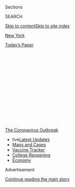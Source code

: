 <div id="app">

<div>

<div>

<div>

<div class="NYTAppHideMasthead css-1q2w90k e1suatyy0">

<div class="section css-ui9rw0 e1suatyy2">

<div class="css-eph4ug er09x8g0">

<div class="css-6n7j50">

</div>

<span class="css-1dv1kvn">Sections</span>

<div class="css-10488qs">

<span class="css-1dv1kvn">SEARCH</span>

</div>

[Skip to content](#site-content)[Skip to site index](#site-index)

</div>

<div id="masthead-section-label" class="css-1wr3we4 eaxe0e00">

[New
York](https://www.nytimes.com/section/nyregion)

</div>

<div class="css-10698na e1huz5gh0">

</div>

</div>

<div id="masthead-bar-one" class="section hasLinks css-15hmgas e1csuq9d3">

<div class="css-uqyvli e1csuq9d0">

</div>

<div class="css-1uqjmks e1csuq9d1">

</div>

<div class="css-9e9ivx">

[](https://myaccount.nytimes.com/auth/login?response_type=cookie&client_id=vi)

</div>

<div class="css-1bvtpon e1csuq9d2">

[Today’s
Paper](https://www.nytimes.com/section/todayspaper)

</div>

</div>

</div>

</div>

<div data-aria-hidden="false">

<div id="site-content" data-role="main">

<div>

<div class="css-1aor85t" style="opacity:0.000000001;z-index:-1;visibility:hidden">

<div class="css-1hqnpie">

<div class="css-epjblv">

<span class="css-17xtcya">[New
York](/section/nyregion)</span><span class="css-x15j1o">|</span><span class="css-fwqvlz">N.Y.C.
Hired 3,000 Workers for Contact Tracing. It’s Off to a Slow
Start.</span>

</div>

<div class="css-k008qs">

<div class="css-1iwv8en">

<span class="css-18z7m18"></span>

<div>

</div>

</div>

<span class="css-1n6z4y">https://nyti.ms/2BnBCF5</span>

<div class="css-1705lsu">

<div class="css-4xjgmj">

<div class="css-4skfbu" data-role="toolbar" data-aria-label="Social Media Share buttons, Save button, and Comments Panel with current comment count" data-testid="share-tools">

  - 
  - 
  - 
  - 
    
    <div class="css-6n7j50">
    
    </div>

  - 

</div>

</div>

</div>

</div>

</div>

</div>

<div id="NYT_TOP_BANNER_REGION" class="css-13pd83m">

<div>

<div id="styln-prism-menu-1592847958612" class="section interactive-content interactive-size-medium css-1edisqu">

<div class="css-17ih8de interactive-body">

<div id="scroll-container" class="css-1gj85ro">

[<span class="styln-title-wrap"><span class="css-1pje3qr">The
Coronavirus</span><span class="css-1pje3qr">
Outbreak</span></span>](https://www.nytimes.com/news-event/coronavirus?action=click&pgtype=Article&state=default&region=TOP_BANNER&context=storylines_menu)

  - <span class="css-kqxiym" data-emphasize="true">live</span>[Latest
    Updates](https://www.nytimes.com/2020/08/04/world/coronavirus-cases.html?action=click&pgtype=Article&state=default&region=TOP_BANNER&context=storylines_menu)
  - [Maps and
    Cases](https://www.nytimes.com/interactive/2020/us/coronavirus-us-cases.html?action=click&pgtype=Article&state=default&region=TOP_BANNER&context=storylines_menu)
  - [Vaccine
    Tracker](https://www.nytimes.com/interactive/2020/science/coronavirus-vaccine-tracker.html?action=click&pgtype=Article&state=default&region=TOP_BANNER&context=storylines_menu)
  - [College
    Reopening](https://www.nytimes.com/2020/08/02/us/covid-college-reopening.html?action=click&pgtype=Article&state=default&region=TOP_BANNER&context=storylines_menu)
  - [Economy](https://www.nytimes.com/live/2020/08/04/business/stock-market-today-coronavirus?action=click&pgtype=Article&state=default&region=TOP_BANNER&context=storylines_menu)

</div>

</div>

</div>

</div>

</div>

<div id="top-wrapper" class="css-1sy8kpn">

<div id="top-slug" class="css-l9onyx">

Advertisement

</div>

[Continue reading the main
story](#after-top)

<div class="ad top-wrapper" style="text-align:center;height:100%;display:block;min-height:250px">

<div id="top" class="place-ad" data-position="top" data-size-key="top">

</div>

</div>

<div id="after-top">

</div>

</div>

<div>

<div id="sponsor-wrapper" class="css-1hyfx7x">

<div id="sponsor-slug" class="css-19vbshk">

Supported by

</div>

[Continue reading the main
story](#after-sponsor)

<div id="sponsor" class="ad sponsor-wrapper" style="text-align:center;height:100%;display:block">

</div>

<div id="after-sponsor">

</div>

</div>

<div class="css-186x18t">

</div>

<div class="css-1vkm6nb ehdk2mb0">

# N.Y.C. Hired 3,000 Workers for Contact Tracing. It’s Off to a Slow Start.

</div>

The program is crucial to the next phase of reopening, which begins on
Monday. But workers have not had much success in getting information
from people who test positive.

<div class="css-79elbk" data-testid="photoviewer-wrapper">

<div class="css-z3e15g" data-testid="photoviewer-wrapper-hidden">

</div>

<div class="css-1a48zt4 ehw59r15" data-testid="photoviewer-children">

![<span class="css-16f3y1r e13ogyst0" data-aria-hidden="true">Daniel
Okpare, a public health student in East Harlem, is in training to become
a contact
tracer.</span><span class="css-cnj6d5 e1z0qqy90" itemprop="copyrightHolder"><span class="css-1ly73wi e1tej78p0">Credit...</span><span><span>Hiroko
Masuike/The New York
Times</span></span></span>](https://static01.nyt.com/images/2020/06/19/nyregion/00nyvirus-contacttracing-1/merlin_173678748_cf1de324-7e94-4f0e-9edd-0f05293c891e-articleLarge.jpg?quality=75&auto=webp&disable=upscale)

</div>

</div>

<div class="css-18e8msd">

<div class="css-vp77d3 epjyd6m0">

<div class="css-hus3qt ey68jwv0" data-aria-hidden="true">

[![Sharon
Otterman](https://static01.nyt.com/images/2018/06/14/multimedia/author-sharon-otterman/author-sharon-otterman-thumbLarge.png
"Sharon Otterman")](https://www.nytimes.com/by/sharon-otterman)

</div>

<div class="css-1baulvz">

By [<span class="css-1baulvz last-byline" itemprop="name">Sharon
Otterman</span>](https://www.nytimes.com/by/sharon-otterman)

</div>

</div>

  - 
    
    <div class="css-ld3wwf e16638kd2">
    
    June 21,
    2020
    
    </div>

  - 
    
    <div class="css-4xjgmj">
    
    <div class="css-d8bdto" data-role="toolbar" data-aria-label="Social Media Share buttons, Save button, and Comments Panel with current comment count" data-testid="share-tools">
    
      - 
      - 
      - 
      - 
        
        <div class="css-6n7j50">
        
        </div>
    
      - 
    
    </div>
    
    </div>

</div>

</div>

<div class="section meteredContent css-1r7ky0e" name="articleBody" itemprop="articleBody">

<div class="css-1fanzo5 StoryBodyCompanionColumn">

<div class="css-53u6y8">

New York City’s ambitious contact-tracing program, a crucial initiative
in the effort to curb the coronavirus, has gotten off to a worrisome
start just as the city’s [reopening enters a new phase on
Monday](https://www.nytimes.com/2020/06/18/nyregion/phase-2-reopening-nyc.html),
with outdoor dining, in-store shopping and office work resuming.

The city has hired 3,000 disease detectives and case monitors, who are
supposed to identify anyone who has come into contact with the hundreds
of people who are still testing positive for the virus in the city every
day. But the first statistics from the program, which began on June 1,
indicate that tracers are often unable to locate infected people or
gather information from them.

Only 35 percent of the 5,347 city residents who tested positive or were
presumed positive for the coronavirus in the program’s first two weeks
gave information about close contacts to tracers, the city said in
releasing the first statistics. The number ticked up slightly, to 42
percent, during the third week, Avery Cohen, a spokeswoman to Mayor Bill
de Blasio, said on Sunday.

Contact tracing is one of the few tools that public health officials
have to fight Covid-19 in lieu of a vaccine, along with widespread
testing and isolation of those exposed to the coronavirus. The early
results of New York’s program raise fresh concerns about the
difficulties in preventing a surge of new cases as states across the
country reopen.

</div>

</div>

<div class="css-1fanzo5 StoryBodyCompanionColumn">

<div class="css-53u6y8">

The city has successfully done contact tracing before, with diseases
like tuberculosis and measles. But as with much involving the
coronavirus outbreak, officials have never faced the challenge at this
scale, with so many cases across the five boroughs.

The city’s program has so far been limited by a low response rate, scant
use of technology, privacy concerns and a far less sweeping mandate than
that in some other countries, where apartment buildings, stores,
restaurants and other private businesses are often required to collect
visitors’ personal information, which makes tracking the spread easier.

China, South Korea and Germany and other countries have set up extensive
tracking programs that have helped officials make major strides in
reducing the outbreak. In South Korea, for example, [people at weddings,
funerals, karaoke bars, nightclubs and internet-game parlors write
down](https://www.nytimes.com/2020/05/09/world/asia/coronavirus-south-korea-second-wave.html)
their names and telephone numbers, and the authorities have been able to
draw on cellphone location data, credit card transactions and even
closed-circuit video footage to identify and isolate potential contacts.

Dr. Ted Long, head of New York City’s new [Test and Trace
Corps](https://www.nychealthandhospitals.org/test-and-trace/), insisted
that the program was going well, but acknowledged that many people who
tested positive had failed to provide information over the phone to the
contact tracers, or left interviews before being asked. Others told the
tracers they had been only at home and had not put others at risk, and
then did not name family members.

Dr. Long said one encouraging sign was that nearly all the people for
whom the city had numbers at least answered the phone. He added that he
believed that the tracers would be more successful when they start going
to people’s homes in the next week or two, rather than just relying on
communication over the phone.

</div>

</div>

<div class="css-1fanzo5 StoryBodyCompanionColumn">

<div class="css-53u6y8">

“I do think that the program, especially because it is only two weeks
old, is doing an outstanding job,” he said.

</div>

</div>

<div class="css-79elbk" data-testid="photoviewer-wrapper">

<div class="css-z3e15g" data-testid="photoviewer-wrapper-hidden">

</div>

<div class="css-1a48zt4 ehw59r15" data-testid="photoviewer-children">

![<span class="css-16f3y1r e13ogyst0" data-aria-hidden="true">Mr.
Okpare, 30, will wear personal protective equipment and carry a
city-issued iPad as he tries to interview virus-positive residents in
person.</span><span class="css-cnj6d5 e1z0qqy90" itemprop="copyrightHolder"><span class="css-1ly73wi e1tej78p0">Credit...</span><span>Hiroko
Masuike/The New York
Times</span></span>](https://static01.nyt.com/images/2020/06/19/nyregion/00nyvirus-contacttracing-2/merlin_173678676_4e30692c-cae9-40af-ab9b-b012a7f90551-articleLarge.jpg?quality=75&auto=webp&disable=upscale)

</div>

</div>

<div class="css-1fanzo5 StoryBodyCompanionColumn">

<div class="css-53u6y8">

The city has made major strides in reducing the outbreak since the
shutdown began in March, [with only 327 new cases reported on
Thursday](https://www.nytimes.com/interactive/2020/nyregion/new-york-city-coronavirus-cases.html#cases),
down from several thousand cases a day during the peak. But Phase 2 of
the reopening on Monday presents new risks, with 300,000 people likely
returning to their jobs.

Perry N. Halkitis, dean of the School of Public Health at Rutgers
University, which is guiding an effort to bring on thousands of tracers
in New Jersey, called New York City’s 35 percent rate for eliciting
contacts “very
bad.”

<div id="NYT_MAIN_CONTENT_1_REGION" class="css-9tf9ac">

<div>

<div id="styln-covid-updates-world" class="section interactive-content interactive-size-medium css-1ftcdic">

<div class="css-17ih8de interactive-body">

<div id="styln-briefing-block" data-asset-id="QXJ0aWNsZTpueXQ6Ly9hcnRpY2xlLzNhNGMwYWI5LWIwY2QtNWQwOS1hZTgwLTdjMGU3ZTA1OWQ2OA==">

<div class="briefing-block-header-section">

# [Latest Updates: Global Coronavirus Outbreak](https://www.nytimes.com/2020/08/04/world/coronavirus-cases.html?action=click&pgtype=Article&state=default&region=MAIN_CONTENT_1&context=storylines_live_updates)

<div class="briefing-block-ts">

Updated 2020-08-04T20:42:41.838Z

</div>

</div>

  - [Novavax sees encouraging results from two studies of its
    experimental
    vaccine.](https://www.nytimes.com/2020/08/04/world/coronavirus-cases.html?action=click&pgtype=Article&state=default&region=MAIN_CONTENT_1&context=storylines_live_updates#link-1228a480)
  - [Public and private schools in Maryland and elsewhere are divided
    over in-person
    instruction.](https://www.nytimes.com/2020/08/04/world/coronavirus-cases.html?action=click&pgtype=Article&state=default&region=MAIN_CONTENT_1&context=storylines_live_updates#link-4825b93)
  - [The United Nations calls on policymakers to ‘plan thoroughly for
    school
    reopenings.’](https://www.nytimes.com/2020/08/04/world/coronavirus-cases.html?action=click&pgtype=Article&state=default&region=MAIN_CONTENT_1&context=storylines_live_updates#link-50f7386d)

<div class="briefing-block-footer">

<div class="briefing-block-footer-meta">

[See more
updates](https://www.nytimes.com/2020/08/04/world/coronavirus-cases.html?action=click&pgtype=Article&state=default&region=MAIN_CONTENT_1&context=storylines_live_updates)

</div>

<div class="briefing-block-briefinglinks">

<span>More live coverage:</span>
[Markets](https://www.nytimes.com/live/2020/08/04/business/stock-market-today-coronavirus?action=click&pgtype=Article&state=default&region=MAIN_CONTENT_1&context=storylines_live_updates)

</div>

</div>

</div>

</div>

</div>

</div>

</div>

“For each person, you should be in touch with [75 percent of their
contacts](https://covidlocal.org/assets/documents/COVID%20Local%20Metrics%20overview.pdf)
within a day,” he said.

He suggested that the poor showing stemmed in part from the inexperience
of the contact tracers and insufficient hands-on training.

“This is a skill,” he said. “You need to practice.”

Across the world, the authorities have rushed to set up contact-tracing
programs, hiring hundreds of thousands of people, including many without
experience doing such work. While the goal is to reach all of a sick
person’s contacts, and get them to effectively quarantine for two weeks,
the reality is often much messier.

In Massachusetts, which has one of the most established tracing programs
in the country, health officials said in May that only[about 60
percent](https://www.boston25news.com/news/health/more-than-60-percent-mass-contact-tracing-calls-answered/4NK2EEGVEVCDFBMICEKZXFCXR4/)
of infected patients were picking up the phone. In
[Louisiana](https://www.governing.com/now/Louisiana-Struggles-to-Get-Contact-Tracer-Calls-Answered.html),
less than half were answering. In England, the program has struggled to
[show results with a low-paid, inexperienced work
force](https://www.nytimes.com/2020/06/17/world/europe/uk-contact-tracing-coronavirus.html).

</div>

</div>

<div class="css-1fanzo5 StoryBodyCompanionColumn">

<div class="css-53u6y8">

An[increasing number of
countries](https://www.wsj.com/articles/coronavirus-contact-tracing-apps-launch-across-europe-amid-hopes-for-broad-adoption-11592319612)
are using phone applications to help track and trace people who test
positive. Several states in the United States, including North Dakota,
that have tried using digital applications have [run into privacy
issues](https://www.washingtonpost.com/technology/2020/05/21/care19-dakota-privacy-coronavirus/).

But in New York, as in most of the country, contact tracers are
typically using only low-tech tools like phone calls and a
questionnaire, in part to allay privacy concerns.

The tracers are seeking the names and phone numbers of each person a
confirmed-positive patient has been in close contact with from a few
days before the onset of symptoms, defined as within six feet for at
least 15 minutes. Each contact is then called, told that he or she may
have been exposed to the virus, and asked to quarantine.

The relative silence from virus patients in New York City is one of
several issues troubling the contact-tracing program.

Mr. de Blasio, who has had tense relations with senior officials in his
own Department of Health, stripped the department of oversight for the
program in May, moving it [under the umbrella of the city’s public
hospitals
agency](https://www.nytimes.com/2020/05/07/nyregion/coronavirus-contact-tracing-nyc.html).
That has led to concerns among some former health officials that
expertise would be lost in the process.

Dr. Long said 50 experts from the Department of Health — the city’s
contact tracers before Covid-19, who have handled epidemics such as
measles and Ebola — are guiding the work of the tracing corps, but are
not tracing themselves.

Dr. Long is a primary care physician and vice president of ambulatory
care at the public hospitals corporation. The Health Department’s
tracing effort was led by
[epidemiologists](https://www.publichealth.columbia.edu/people/our-faculty/sa3217).

</div>

</div>

<div class="css-1fanzo5 StoryBodyCompanionColumn">

<div class="css-53u6y8">

“I challenge anyone to show me how we are not collaborating,” he said of
the relationship between the two agencies. “They have been nothing short
of partners.”

The city has had more success with its testing program, which is ahead
of schedule, with a target of 50,000 tests per day expected to be
reached in July, instead of August, officials said.

But an initiative to set aside hotel rooms for people who have tested
positive to isolate from families is not popular. Though the city rented
1,200 hotel rooms for free use by virus patients, only 60 to 80 rooms
have been occupied in recent weeks, city officials said. And in the two
and a half weeks since tracing began, only 40 patients have requested
rooms through the tracing program, Dr. Long
said.

</div>

</div>

<div class="css-79elbk" data-testid="photoviewer-wrapper">

<div class="css-z3e15g" data-testid="photoviewer-wrapper-hidden">

</div>

<div class="css-1a48zt4 ehw59r15" data-testid="photoviewer-children">

<div class="css-1xdhyk6 erfvjey0">

<span class="css-1ly73wi e1tej78p0">Image</span>

<div class="css-zjzyr8">

<div data-testid="lazyimage-container" style="height:257.77777777777777px">

</div>

</div>

</div>

<span class="css-16f3y1r e13ogyst0" data-aria-hidden="true">Tents set up
for coronavirus testing at Elmhurst Hospital Center in Queens. The city
has made major strides in reducing the
outbreak.</span><span class="css-cnj6d5 e1z0qqy90" itemprop="copyrightHolder"><span class="css-1ly73wi e1tej78p0">Credit...</span><span>Juan
Arredondo for The New York Times</span></span>

</div>

</div>

<div class="css-1fanzo5 StoryBodyCompanionColumn">

<div class="css-53u6y8">

Over 1,000 virus patients have instead asked for support to isolate at
home, such as assistance with grocery and medicine deliveries, because
they preferred to remain with their families, he said.

In an effort to build a connection between contacts and tracers, half of
all tracers hired live in communities hard-hit by the virus, which are
predominately black and Hispanic, Dr. Long
said.

<div id="NYT_MAIN_CONTENT_3_REGION" class="css-9tf9ac">

<div>

<div id="styln-prism-freeform-1594220623585" class="section interactive-content interactive-size-medium css-1ftcdic">

<div class="css-17ih8de interactive-body">

<div id="prism-freeform-block-85410" class="css-19mumt8" data-role="complementary" data-storyline="The Coronavirus Outbreak" data-truncated="true" tabindex="0">

<div class="css-a8d9oz">

<div class="css-eb027h">

[](https://www.nytimes.com/news-event/coronavirus?action=click&pgtype=Article&state=default&region=MAIN_CONTENT_3&context=storylines_faq)

### The Coronavirus Outbreak ›

#### Frequently Asked Questions

Updated August 4, 2020

  - #### I have antibodies. Am I now immune?
    
      - As of right now,[that seems likely, for at least several
        months.](https://www.nytimes.com/2020/07/22/health/covid-antibodies-herd-immunity.html?action=click&pgtype=Article&state=default&region=MAIN_CONTENT_3&context=storylines_faq)
        There have been frightening accounts of people suffering what
        seems to be a second bout of Covid-19. But experts say these
        patients may have a drawn-out course of infection, with the
        virus taking a slow toll weeks to months after initial exposure.
        People infected with the coronavirus typically
        [produce](https://www.nature.com/articles/s41586-020-2456-9)
        immune molecules called antibodies, which are [protective
        proteins made in response to an
        infection](https://www.nytimes.com/2020/05/07/health/coronavirus-antibody-prevalence.html?action=click&pgtype=Article&state=default&region=MAIN_CONTENT_3&context=storylines_faq)[.
        These antibodies
        may](https://www.nytimes.com/2020/05/07/health/coronavirus-antibody-prevalence.html?action=click&pgtype=Article&state=default&region=MAIN_CONTENT_3&context=storylines_faq)
        last in the body [only two to three
        months](https://www.nature.com/articles/s41591-020-0965-6),
        which may seem worrisome, but that’s perfectly normal after an
        acute infection subsides, said Dr. Michael Mina, an immunologist
        at Harvard University. It may be possible to get the coronavirus
        again, but it’s highly unlikely that it would be possible in a
        short window of time from initial infection or make people
        sicker the second time.

  - #### I’m a small-business owner. Can I get relief?
    
      - The [stimulus bills enacted in
        March](https://www.nytimes.com/article/small-business-loans-stimulus-grants-freelancers-coronavirus.html?action=click&pgtype=Article&state=default&region=MAIN_CONTENT_3&context=storylines_faq)
        offer help for the millions of American small businesses. Those
        eligible for aid are businesses and nonprofit organizations with
        fewer than 500 workers, including sole proprietorships,
        independent contractors and freelancers. Some larger companies
        in some industries are also eligible. The help being offered,
        which is being managed by the Small Business Administration,
        includes the Paycheck Protection Program and the Economic Injury
        Disaster Loan program. But lots of folks have [not yet seen
        payouts.](https://www.nytimes.com/interactive/2020/05/07/business/small-business-loans-coronavirus.html?action=click&pgtype=Article&state=default&region=MAIN_CONTENT_3&context=storylines_faq)
        Even those who have received help are confused: The rules are
        draconian, and some are stuck sitting on [money they don’t know
        how to
        use.](https://www.nytimes.com/2020/05/02/business/economy/loans-coronavirus-small-business.html?action=click&pgtype=Article&state=default&region=MAIN_CONTENT_3&context=storylines_faq)
        Many small-business owners are getting less than they expected
        or [not hearing anything at
        all.](https://www.nytimes.com/2020/06/10/business/Small-business-loans-ppp.html?action=click&pgtype=Article&state=default&region=MAIN_CONTENT_3&context=storylines_faq)

  - #### What are my rights if I am worried about going back to work?
    
      - Employers have to provide [a safe
        workplace](https://www.osha.gov/SLTC/covid-19/standards.html)
        with policies that protect everyone equally. [And if one of your
        co-workers tests positive for the coronavirus, the
        C.D.C.](https://www.nytimes.com/article/coronavirus-money-unemployment.html?action=click&pgtype=Article&state=default&region=MAIN_CONTENT_3&context=storylines_faq)
        has said that [employers should tell their
        employees](https://www.cdc.gov/coronavirus/2019-ncov/community/guidance-business-response.html)
        -- without giving you the sick employee’s name -- that they may
        have been exposed to the virus.

  - #### Should I refinance my mortgage?
    
      - [It could be a good
        idea,](https://www.nytimes.com/article/coronavirus-money-unemployment.html?action=click&pgtype=Article&state=default&region=MAIN_CONTENT_3&context=storylines_faq)
        because mortgage rates have [never been
        lower.](https://www.nytimes.com/2020/07/16/business/mortgage-rates-below-3-percent.html?action=click&pgtype=Article&state=default&region=MAIN_CONTENT_3&context=storylines_faq)
        Refinancing requests have pushed mortgage applications to some
        of the highest levels since 2008, so be prepared to get in line.
        But defaults are also up, so if you’re thinking about buying a
        home, be aware that some lenders have tightened their standards.

  - #### What is school going to look like in September?
    
      - It is unlikely that many schools will return to a normal
        schedule this fall, requiring the grind of [online
        learning](https://www.nytimes.com/2020/06/05/us/coronavirus-education-lost-learning.html?action=click&pgtype=Article&state=default&region=MAIN_CONTENT_3&context=storylines_faq),
        [makeshift child
        care](https://www.nytimes.com/2020/05/29/us/coronavirus-child-care-centers.html?action=click&pgtype=Article&state=default&region=MAIN_CONTENT_3&context=storylines_faq)
        and [stunted
        workdays](https://www.nytimes.com/2020/06/03/business/economy/coronavirus-working-women.html?action=click&pgtype=Article&state=default&region=MAIN_CONTENT_3&context=storylines_faq)
        to continue. California’s two largest public school districts —
        Los Angeles and San Diego — said on July 13, that [instruction
        will be remote-only in the
        fall](https://www.nytimes.com/2020/07/13/us/lausd-san-diego-school-reopening.html?action=click&pgtype=Article&state=default&region=MAIN_CONTENT_3&context=storylines_faq),
        citing concerns that surging coronavirus infections in their
        areas pose too dire a risk for students and teachers. Together,
        the two districts enroll some 825,000 students. They are the
        largest in the country so far to abandon plans for even a
        partial physical return to classrooms when they reopen in
        August. For other districts, the solution won’t be an
        all-or-nothing approach. [Many
        systems](https://bioethics.jhu.edu/research-and-outreach/projects/eschool-initiative/school-policy-tracker/),
        including the nation’s largest, New York City, are devising
        [hybrid
        plans](https://www.nytimes.com/2020/06/26/us/coronavirus-schools-reopen-fall.html?action=click&pgtype=Article&state=default&region=MAIN_CONTENT_3&context=storylines_faq)
        that involve spending some days in classrooms and other days
        online. There’s no national policy on this yet, so check with
        your municipal school system regularly to see what is happening
        in your
community.

<div id="styln-survey-component-85410" class="styln-survey-component" data-surveyname="faq" data-surveystoryline="coronavirus">

</div>

</div>

<div class="css-6mllg9">

</div>

<div class="css-pmm6ed">

<span class="css-5gimkt"></span>

</div>

</div>

</div>

</div>

</div>

</div>

</div>

Sivanthy Vasanthan, 23, who just graduated from Columbia University’s
Mailman School of Public Health, said recruiters reached out to her
based on her [LinkedIn](https://www.linkedin.com/in/sivanthyvasanthan/)
profile, which emphasizes her interest in public health and human
rights.

</div>

</div>

<div class="css-1fanzo5 StoryBodyCompanionColumn">

<div class="css-53u6y8">

After about two weeks of training, Ms. Vasanthan, who lives in
Manhattan’s Washington Heights neighborhood, began calling positive
patients just over a week ago. “Most of the people who I have talked to
have already been aware of their test results and have been at home,”
she said.

The city gave no metrics for whether it was successfully persuading
those contacted to get tested or to quarantine.

Experts said that while tracing in the city was not where it should be,
the program was clearly beneficial and should push forward.

“It’s tough to look at these numbers and say it’s a roaring success,”
said Dr. Crystal Watson, an expert on contact tracing at the Johns
Hopkins Bloomberg School of Public Health. “But I do think it is a
beginning and it will build on itself.”

Dr. Halkitis at Rutgers said he thought the low cooperation rate was
likely due to several factors, including the inexperience of the
tracers; widespread reluctance among Americans to share personal
information with the government; and Mayor de Blasio’s decision to shift
the program away from the city’s Department of Health.

“You have taken it away from the people who actually know how to do it,”
he said. “The D.O.H. people, they are skilled. They know this stuff.”

On Tuesday, the city laid out strategies to close the gap in tracing.
For the 15 percent of positive cases that have come in without an
accurate phone number, Dr. Long said, tracers have begun reaching out to
doctor’s offices and doing database research to get that information.

</div>

</div>

<div class="css-1fanzo5 StoryBodyCompanionColumn">

<div class="css-53u6y8">

And for people who have tested positive and are unresponsive to phone
calls, field workers like Daniel Okpare, a public health student in East
Harlem, will soon try to interview them in person.

Mr. Okpare, 30, is still in training, but has been told he will mostly
be visiting patients in Harlem, near where he lives. He said he hoped
[his background](https://www.linkedin.com/in/domph/) as a former
podiatry student who is enrolled in New York University’s School of
Global Public Health, as well as his being an immigrant from Nigeria,
would help put people at ease.

Wearing personal protective equipment, and carrying a city-issued iPad
and a cellphone, he will be working alone while knocking on doors.

“It’s an opportunity to be part of the front line of response as a
public health professional,” he said. “To have eye contact with someone
to say, ‘Yes you have Covid, but we are going to find every way possible
that you will be safe.’”

</div>

</div>

<div>

</div>

<div class="css-1fanzo5 StoryBodyCompanionColumn">

<div class="css-53u6y8">

Anne Barnard contributed reporting.

</div>

</div>

</div>

<div>

</div>

<div>

</div>

<div>

</div>

<div>

<div id="bottom-wrapper" class="css-1ede5it">

<div id="bottom-slug" class="css-l9onyx">

Advertisement

</div>

[Continue reading the main
story](#after-bottom)

<div id="bottom" class="ad bottom-wrapper" style="text-align:center;height:100%;display:block;min-height:90px">

</div>

<div id="after-bottom">

</div>

</div>

</div>

</div>

</div>

## Site Index

<div>

</div>

## Site Information Navigation

  - [© <span>2020</span> <span>The New York Times
    Company</span>](https://help.nytimes.com/hc/en-us/articles/115014792127-Copyright-notice)

<!-- end list -->

  - [NYTCo](https://www.nytco.com/)
  - [Contact
    Us](https://help.nytimes.com/hc/en-us/articles/115015385887-Contact-Us)
  - [Work with us](https://www.nytco.com/careers/)
  - [Advertise](https://nytmediakit.com/)
  - [T Brand Studio](http://www.tbrandstudio.com/)
  - [Your Ad
    Choices](https://www.nytimes.com/privacy/cookie-policy#how-do-i-manage-trackers)
  - [Privacy](https://www.nytimes.com/privacy)
  - [Terms of
    Service](https://help.nytimes.com/hc/en-us/articles/115014893428-Terms-of-service)
  - [Terms of
    Sale](https://help.nytimes.com/hc/en-us/articles/115014893968-Terms-of-sale)
  - [Site
    Map](https://spiderbites.nytimes.com)
  - [Help](https://help.nytimes.com/hc/en-us)
  - [Subscriptions](https://www.nytimes.com/subscription?campaignId=37WXW)

</div>

</div>

</div>

</div>
